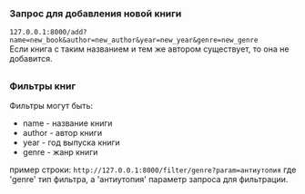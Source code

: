 ### Запрос для добавления новой книги
`127.0.0.1:8000/add?name=new_book&author=new_author&year=new_year&genre=new_genre`  
Если книга с таким названием и тем же автором существует, то она не добавится.

##

### Фильтры книг
Фильтры могут быть:
- name - название книги
- author - автор книги
- year - год выпуска книги
- genre - жанр книги

пример строки:
`http://127.0.0.1:8000/filter/genre?param=антиутопия`
где 'genre' тип фильтра, а 'антиутопия' параметр запроса для фильтрации.